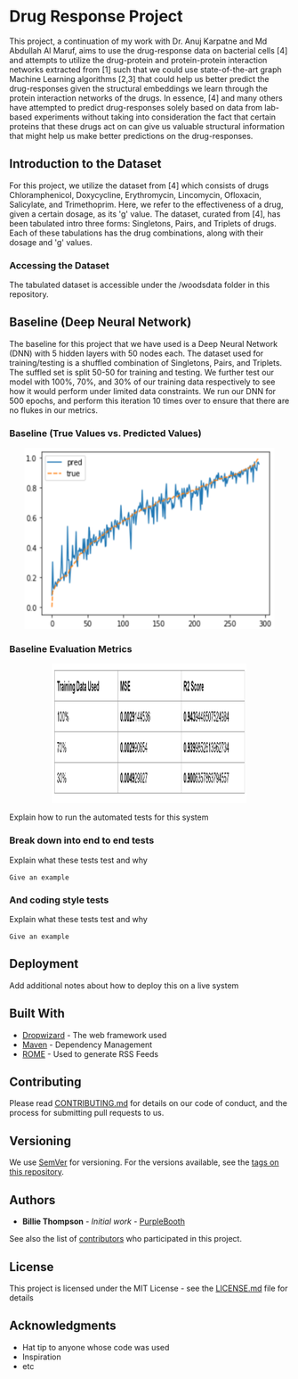 # Drug Response Project

This project, a continuation of my work with Dr. Anuj Karpatne and Md Abdullah Al Maruf, aims to use the drug-response data on bacterial cells [4] and attempts to utilize the drug-protein and protein-protein interaction networks extracted from [1] such that we could use state-of-the-art graph Machine Learning algorithms [2,3] that could help us better predict the drug-responses given the structural embeddings we learn through the protein interaction networks of the drugs. In essence, [4] and many others have attempted to predict drug-responses solely based on data from lab-based experiments without taking into consideration the fact that certain proteins that these drugs act on can give us valuable structural information that might help us make better predictions on the drug-responses.

## Introduction to the Dataset

For this project, we utilize the dataset from [4] which consists of drugs Chloramphenicol, Doxycycline, Erythromycin, Lincomycin, Ofloxacin, Salicylate, and Trimethoprim. Here, we refer to the effectiveness of a drug, given a certain dosage, as its 'g' value. The dataset, curated from [4], has been tabulated intro three forms: Singletons, Pairs, and Triplets of drugs. Each of these tabulations has the drug combinations, along with their dosage and 'g' values.

### Accessing the Dataset

The tabulated dataset is accessible under the /woodsdata folder in this repository.

## Baseline (Deep Neural Network)

The baseline for this project that we have used is a Deep Neural Network (DNN) with 5 hidden layers with 50 nodes each. The dataset used for training/testing is a shuffled combination of Singletons, Pairs, and Triplets. The suffled set is split 50-50 for training and testing. We further test our model with 100%, 70%, and 30% of our training data respectively to see how it would perform under limited data constraints. We run our DNN for 500 epochs, and perform this iteration 10 times over to ensure that there are no flukes in our metrics.

### Baseline (True Values vs. Predicted Values)
<p align="center">
  <img width="450" height="325" src="/images/dnn_tvsp.png">
</p>

### Baseline Evaluation Metrics
<p align="center">
  <img width="350" height="250" src="/images/DNN_metrics.png">
</p>

Explain how to run the automated tests for this system

### Break down into end to end tests

Explain what these tests test and why

```
Give an example
```

### And coding style tests

Explain what these tests test and why

```
Give an example
```

## Deployment

Add additional notes about how to deploy this on a live system

## Built With

* [Dropwizard](http://www.dropwizard.io/1.0.2/docs/) - The web framework used
* [Maven](https://maven.apache.org/) - Dependency Management
* [ROME](https://rometools.github.io/rome/) - Used to generate RSS Feeds

## Contributing

Please read [CONTRIBUTING.md](https://gist.github.com/PurpleBooth/b24679402957c63ec426) for details on our code of conduct, and the process for submitting pull requests to us.

## Versioning

We use [SemVer](http://semver.org/) for versioning. For the versions available, see the [tags on this repository](https://github.com/your/project/tags). 

## Authors

* **Billie Thompson** - *Initial work* - [PurpleBooth](https://github.com/PurpleBooth)

See also the list of [contributors](https://github.com/your/project/contributors) who participated in this project.

## License

This project is licensed under the MIT License - see the [LICENSE.md](LICENSE.md) file for details

## Acknowledgments

* Hat tip to anyone whose code was used
* Inspiration
* etc
